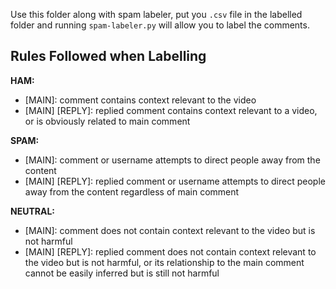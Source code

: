 Use this folder along with spam labeler, put you `.csv` file in the labelled folder and running `spam-labeler.py` will allow you to label the comments.

## Rules Followed when Labelling

**HAM:**
- [MAIN]: comment contains context relevant to the video
- [MAIN] [REPLY]: replied comment contains context relevant to a video, or is obviously related to main comment

**SPAM:**
- [MAIN]: comment or username attempts to direct people away from the content
- [MAIN] [REPLY]:  replied comment or username attempts to direct people away from the content regardless of main comment

**NEUTRAL:**
- [MAIN]:  comment does not contain context relevant to the video but is not harmful
- [MAIN] [REPLY]: replied comment does not contain context relevant to the video but is not harmful, or its relationship to the main comment cannot be easily inferred but is still not harmful